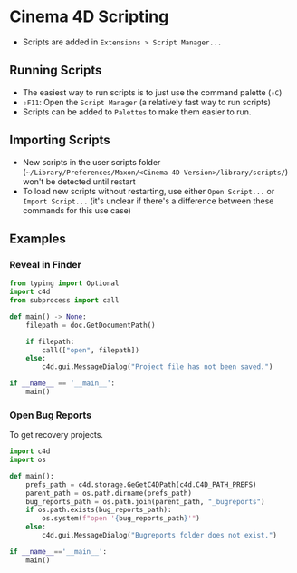 # Cinema 4D Scripting

- Scripts are added in `Extensions > Script Manager...`

## Running Scripts

- The easiest way to run scripts is to just use the command palette (`⇧C`)
- `⇧F11`: Open the `Script Manager` (a relatively fast way to run scripts)
- Scripts can be added to `Palettes` to make them easier to run.

## Importing Scripts

- New scripts in the user scripts folder (`~/Library/Preferences/Maxon/<Cinema 4D Version>/library/scripts/`) won't be detected until restart
- To load new scripts without restarting, use either `Open Script...` or `Import Script...` (it's unclear if there's a difference between these commands for this use case)

## Examples

### Reveal in Finder

``` python
from typing import Optional
import c4d
from subprocess import call

def main() -> None:
    filepath = doc.GetDocumentPath()

    if filepath:
        call(["open", filepath])
    else:
        c4d.gui.MessageDialog("Project file has not been saved.")

if __name__ == '__main__':
    main()
```

### Open Bug Reports

To get recovery projects.

``` python
import c4d
import os

def main():
    prefs_path = c4d.storage.GeGetC4DPath(c4d.C4D_PATH_PREFS)
    parent_path = os.path.dirname(prefs_path)
    bug_reports_path = os.path.join(parent_path, "_bugreports")
    if os.path.exists(bug_reports_path):
        os.system(f"open '{bug_reports_path}'")
    else:
        c4d.gui.MessageDialog("Bugreports folder does not exist.")

if __name__=='__main__':
    main()
```

